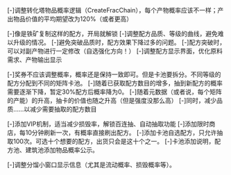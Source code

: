 ﻿[-]调整转化塔物品概率逻辑（CreateFracChain），每个产物概率应该不一样；产出物品价值的平均期望改为120%（或者更高）

[-]像是铁矿复制这样的配方，开局就解锁
[-]调整配方品质、等级的曲线，避免难以升级的情况。
[-]避免突破品质时，配方效果下降过多的问题。
[-]配方突破时，可以对副产物进行一定修改（自选强化方向！）
[-]调整配方显示界面，优化原料需求、产物输出显示

[-]奖券不应该调整概率，概率还是保持一致即可。但是卡池要拆分。不同等级的配方分配到不同的矩阵卡池。
[-]随着已获取配方数目的增多，抽到新配方的概率需要逐渐下降，暂定30%配方后概率降为0。
[-]随着元数据（或者说，每个矩阵的产能）的升高，抽卡的价值也随之升高（但是强度没那么高）
[-]同时，减少品质……以减少需要抽取的配方数目

[-]添加VIP机制，适当减少损毁率，解锁百连抽、自动抽取功能
[-]添加限时商店，每10分钟刷新一次，有概率直接刷出配方。
[-]添加卡池自选配方，只允许抽取100次。可选十个想要的配方，出货只会是这十个之一。
[-]卡池添加说明，配方池、建筑池添加物品概率公示。

[-]调整分馏小窗口显示信息（尤其是流动概率、损毁概率等）。